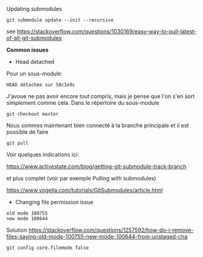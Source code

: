 
Updating submodules

```
git submodule update --init --recursive
```
see https://stackoverflow.com/questions/1030169/easy-way-to-pull-latest-of-all-git-submodules

**Common issues**

* Head detached

Pour un sous-module:
```
HEAD détachée sur 58c1e9c
```
J'avoue ne pas avoir encore tout compris, mais je pense que l'on s'en sort simplement comme cela.
Dans le répertoire du sous-module
```
git checkout master
```
Nous sommes maintenant bien connecté à la branche principale et il est possible de faire
```
git pull
```
Voir quelques indications ici:

https://www.activestate.com/blog/getting-git-submodule-track-branch

et plus complet (voir par exemple Pulling with submodules)

https://www.vogella.com/tutorials/GitSubmodules/article.html



* Changing file permission issue
```
old mode 100755
new mode 100644
```
   Solution 
  https://stackoverflow.com/questions/1257592/how-do-i-remove-files-saying-old-mode-100755-new-mode-100644-from-unstaged-cha 
```  
git config core.filemode false
```

